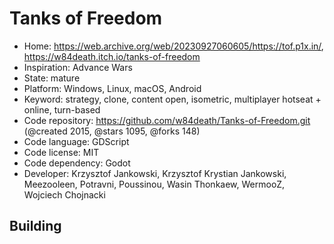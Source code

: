 # Tanks of Freedom

- Home: https://web.archive.org/web/20230927060605/https://tof.p1x.in/, https://w84death.itch.io/tanks-of-freedom
- Inspiration: Advance Wars
- State: mature
- Platform: Windows, Linux, macOS, Android
- Keyword: strategy, clone, content open, isometric, multiplayer hotseat + online, turn-based
- Code repository: https://github.com/w84death/Tanks-of-Freedom.git (@created 2015, @stars 1095, @forks 148)
- Code language: GDScript
- Code license: MIT
- Code dependency: Godot
- Developer: Krzysztof Jankowski, Krzysztof Krystian Jankowski, Meezooleen, Potravni, Poussinou, Wasin Thonkaew, WermooZ, Wojciech Chojnacki

## Building
